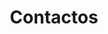 ---
title: "Contactos"
logo: "/img/abc/logoFull.png"
contacts: 
  - text: Email
    url: mailto:geral@abc.com
    urlValue: geral@abc.com
  - text: Tel
    value: +351 234 290 290
  - text: Fax
    value: +351 234 290 299
contact_entries:
  - heading: Horário
    text: "Segunda – Sexta: 9AM – 18PM"
  - heading: Localização
    text: "Rua da Igreja, nº79, Nª Srª de Fátima, 3810-744 Aveiro"
  - heading: 
    text: "40º 34’ 49’’<br>N08º 34’ 55’’ W"
contactform:
  dropline: 'Entra em contacto connosco'
  name: 'Nome'
  email: 'Email'
  message: 'Mensagem'
  messageplaceholder: 'A tua mensagem'
  submit: 'Submeter'
---